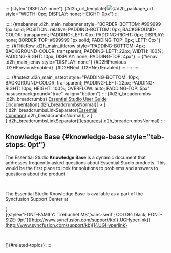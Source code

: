 ::: {style="DISPLAY: none"}
[](ms-xhelp:///?Id=d2h_url_template){#d2h_url_template}![](!package_url!){#d2h_package_url style="WIDTH: 0px; DISPLAY: none; HEIGHT: 0px"}
:::

::::: {#nsbanner .d2h_main_nsbanner style="BORDER-BOTTOM: #999999 1px solid; POSITION: relative; PADDING-BOTTOM: 0px; BACKGROUND-COLOR: transparent; PADDING-LEFT: 0px; PADDING-RIGHT: 0px; DISPLAY: none; BORDER-TOP: #999999 1px solid; PADDING-TOP: 0px; LEFT: 0px"}
:::: {#TitleRow .d2h_main_titlerow style="PADDING-BOTTOM: 4px; BACKGROUND-COLOR: transparent; PADDING-LEFT: 22px; WIDTH: 100%; PADDING-RIGHT: 10px; DISPLAY: none; PADDING-TOP: 4px"}
::: {#ienav .d2h_main_ienav style="DISPLAY: none"}
[](ms-xhelp:///?Id=71642b03-62b2-43f9-9ee8-e1a13c444964){#D2HPrevious .D2HPreviousEnabled}  [](ms-xhelp:///?Id=dda9ba88-484d-473f-942e-16a43330a880){#D2HNext .D2HNextEnabled}
:::
::::
:::::

:::: {#nstext .d2h_main_nstext style="PADDING-BOTTOM: 10px; BACKGROUND-COLOR: transparent; PADDING-LEFT: 22px; PADDING-RIGHT: 10px; HEIGHT: 100%; OVERFLOW: auto; PADDING-TOP: 5px" hasuserbackground="true" valign="bottom"}
::: {#d2h_breadcrumbs .d2h_breadcrumbs}
[Essential Studio User Guide Documentation](ms-xhelp:///?Id=12457748-09e3-4d74-a240-8e049cedf030){.d2h_breadcrumbsNormal}[ \> ]{.d2h_breadcrumbsLinkSeparator}[Essential Common](ms-xhelp:///?Id=2bfe10b6-fac1-4f91-a173-04db314f10c3){.d2h_breadcrumbsNormal}[ \> ]{.d2h_breadcrumbsLinkSeparator}[Resources](ms-xhelp:///?Id=f0501f2d-67e8-4a42-bbdd-b7ffb0033b21){.d2h_breadcrumbsNormal}
:::

## Knowledge Base {#knowledge-base style="tab-stops: 0pt"}

The Essential Studio **Knowledge Base** is a dynamic document that addresses frequently asked questions about Essential Studio products. This would be the first place to look for solutions to problems and answers to questions about the product.

 

The Essential Studio Knowledge Base is available as a part of the Syncfusion Support Center at

[\
]{style="FONT-FAMILY: 'Trebuchet MS','sans-serif'; COLOR: black; FONT-SIZE: 9pt"}[[http://www.syncfusion.com/support/kb]{.UGHyperlink}](http://www.syncfusion.com/support/kb)[]{.UGHyperlink}

 

[]{#related-topics}
::::
